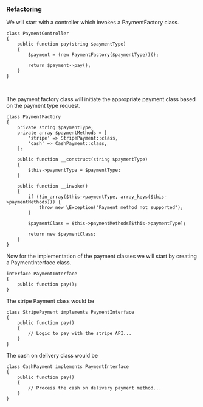 ### Refactoring
We will start with a controller which invokes a PaymentFactory class.


```
class PaymentController
{
    public function pay(string $paymentType)
    {
        $payment = (new PaymentFactory($paymentType))();
    
        return $payment->pay();
    }
}
```

<br>

The payment factory class will initiate the appropriate payment class based on the payment type request.

```
class PaymentFactory
{
    private string $paymentType;
    private array $paymentMethods = [
        'stripe' => StripePayment::class,
        'cash' => CashPayment::class,
    ];
    
    public function __construct(string $paymentType)
    {
        $this->paymentType = $paymentType;
    }
    
    public function __invoke()
    { 
        if (!in_array($this->paymentType, array_keys($this->paymentMethods))) {
            throw new \Exception("Payment method not supported");
        }
        
        $paymentClass = $this->paymentMethods[$this->paymentType];
        
        return new $paymentClass;
    }
}
```

Now for the implementation of the payment classes we will start by creating a PaymentInterface class.

```
interface PaymentInterface
{
    public function pay();
}
```

The stripe Payment class would be

```
class StripePayment implements PaymentInterface
{
    public function pay()
    {
        // Logic to pay with the stripe API...
    }
}
```

The cash on delivery class would be 

```
class CashPayment implements PaymentInterface
{
    public function pay()
    {
        // Process the cash on delivery payment method...
    }
}
```
